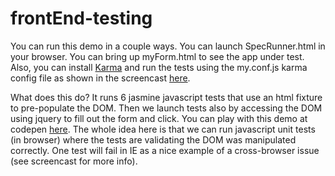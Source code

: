 frontEnd-testing
================

You can run this demo in a couple ways.  You can launch SpecRunner.html in your browser.  You can bring up myForm.html
to see the app under test.  Also, you can install <a href="http://karma-runner.github.io/">Karma</a> and run the tests
using the my.conf.js karma config file as shown in the screencast <a href = "http://screenr.com/iPmH">here</a>.

What does this do?  It runs 6 jasmine javascript tests that use an html fixture to pre-populate the DOM.  Then we
launch tests also by accessing the DOM using jquery to fill out the form and click. You can play with this demo at
codepen <a href = "http://codepen.io/jweden/details/Irmil">here</a>.  The whole idea here is that we can run javascript
unit tests (in browser) where the tests are validating the DOM was manipulated correctly.  One test will
fail in IE as a nice example of a cross-browser issue (see screencast for more info).

